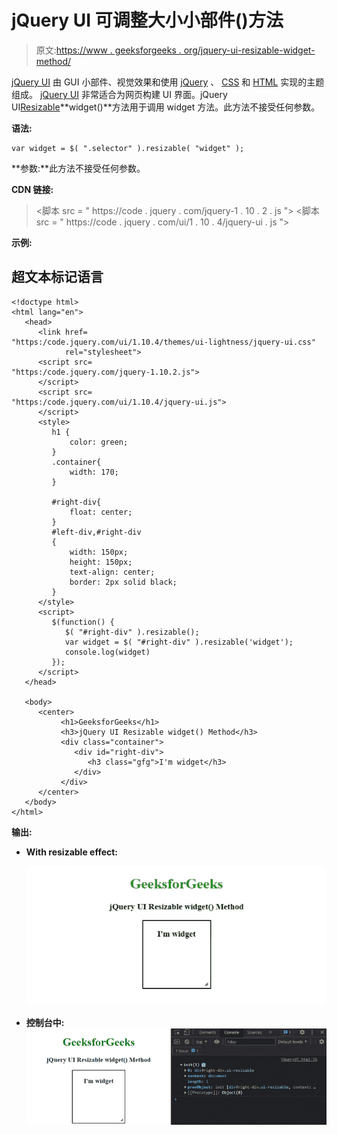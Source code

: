 # jQuery UI 可调整大小小部件()方法

> 原文:[https://www . geeksforgeeks . org/jquery-ui-resizable-widget-method/](https://www.geeksforgeeks.org/jquery-ui-resizable-widget-method/)

[jQuery UI](https://www.geeksforgeeks.org/jquery-ui-introduction/) 由 GUI 小部件、视觉效果和使用 [jQuery](https://www.geeksforgeeks.org/jquery-tutorials/) 、 [CSS](https://www.geeksforgeeks.org/css-tutorials/) 和 [HTML](https://www.geeksforgeeks.org/html-tutorials/) 实现的主题组成。 [jQuery UI](https://www.geeksforgeeks.org/jquery-ui-introduction/) 非常适合为网页构建 UI 界面。jQuery UI[Resizable](https://www.geeksforgeeks.org/jquery-ui-resizable/)**widget()**方法用于调用 widget 方法。此方法不接受任何参数。

**语法:**

```
var widget = $( ".selector" ).resizable( "widget" );
```

**参数:**此方法不接受任何参数。

**CDN 链接:**

> <link href="”https:/code.jquery.com/ui/1.10.4/themes/ui-lightness/jquery-ui.css”rel=”stylesheet”">
> <脚本 src = " https://code . jquery . com/jquery-1 . 10 . 2 . js "></脚本>
> <脚本 src = " https://code . jquery . com/ui/1 . 10 . 4/jquery-ui . js "></脚本>

**示例:**

## 超文本标记语言

```
<!doctype html>  
<html lang="en">  
   <head>  
      <link href=
"https:/code.jquery.com/ui/1.10.4/themes/ui-lightness/jquery-ui.css" 
            rel="stylesheet">  
      <script src=
"https:/code.jquery.com/jquery-1.10.2.js">
      </script>  
      <script src=
"https:/code.jquery.com/ui/1.10.4/jquery-ui.js">
      </script>  
      <style>  
         h1 {
             color: green;
         }
         .container{
             width: 170;
         }

         #right-div{
             float: center;
         }
         #left-div,#right-div 
         { 
             width: 150px; 
             height: 150px;   
             text-align: center; 
             border: 2px solid black;
         }  
      </style>  
      <script>  
         $(function() {  
            $( "#right-div" ).resizable();  
            var widget = $( "#right-div" ).resizable('widget');
            console.log(widget)
         });  
      </script>  
   </head>  

   <body> 
      <center>
           <h1>GeeksforGeeks</h1>  
           <h3>jQuery UI Resizable widget() Method</h3>
           <div class="container">  
              <div id="right-div">   
                 <h3 class="gfg">I'm widget</h3>  
              </div>
           </div>
      </center>
   </body>  
</html>  

```

**输出:**

*   **With resizable effect:**

    ![jQuery UI Resizable widget() Method](img/a87586cc86177890398477f5c7ca2767.png)

*   **控制台中:** ![jQuery UI Resizable widget() Method](img/a0562421d3d913823348ca8709e70fa0.png)